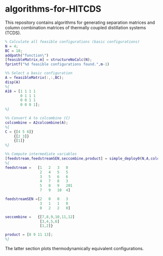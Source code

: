 # algorithms-for-HITCDS
This repository contains algorithms for generating separation matrices and column combination matrices of thermally coupled distillation systems (TCDS).
```MATLAB
% Calculate all feasible configurations (basic configurations)
N = 4;
BC = 18;
addpath("function\")
[feasibleMatrix,m] = structureNoCalc(N);
fprintf("%d feasible configurations found.",m-1)

%% Select a basic configuration
A = feasibleMatrix(:,:,BC);
disp(A)
%{
A18 = [1 1 1 1
       0 1 1 1
       0 0 1 1
       0 0 0 1];
%}

%% Convert A to colcombine (C)
colcombine = A2colcombine(A);
%{
C = {[4 5 6]}
    {[2 3]}
    {[1]}
%}

%% Compute intermediate variables
[feedstream,feedstreamSEN,seccombine,product] = simple_deploy0(N,A,colcombine,[],[],[]);
%{
feedstream =   [1	2	3	0
                2	4	5	5
                3	5	6	6
                4	7	8	3
                5	8	9	201
                7	9	10	4]

feedstreamSEN =[2	0	0	3
                3	1	1	0
                0	2	2	0]

seccombine =   {[7,8,9,10,11,12]	
                [3,4,5,6]	
                [1,2]}

product = [8 9 11 13];
%}
```
The latter section plots thermodynamically equivalent configurations.
